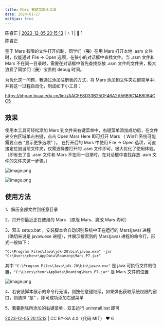 ```yaml
---
title: Mars 右键菜单小工具
date: 2024-01-27
mathjax: true
---
```

<div class="post-info">
<span>陈睿正</span>
|
<abbr title="2023-12-05T20:15:13.515525+08:00"><time datetime="2023-12-05T20:15:13.515525+08:00">2023-12-05 20:15:13</time></abbr>
|
<span>⭐️ 1</span>
|
<span>💬️ 1</span>
<br>
<span></span>
</div>

<div id="reply-4754" class="reply">
<div class="reply-header">
<span>陈睿正</span>
</div>
<div class="reply-text">

鉴于 Mars 有限的文件打开机制，同学们（~~我~~）在用 Mars 打开本地 .asm 文件时，仅能通过 File -> Open 选项，在狭小的对话框中查找文件。当 .asm 文件和 Mars 不在同一目录时，需要在对话框中首先查找存放 .asm 文件的文件夹，极大浪费了同学们（~~我~~）宝贵的 debug 时间。

为优化这一问题，我通过添加注册表的方式，将 Mars 添加到文件夹右键菜单中，并将这一过程自动化，制成如下小工具：

https://bhpan.buaa.edu.cn/link/AACFE8D33B25DF46A2A56B9C14B8064CC5
## 效果
使用本工具可轻松添加 Mars 到文件夹右键菜单中，右键菜单添加成功后，在文件夹空白区域单击右键，点击 Open Mars Here 即可打开 Mars （ Win11 系统可能需要点击 “显示更多选项” ）。 在打开后的 Mars 中使用 File -> Open 选项，可直接定位到当前文件夹，仅需选择要打开的 .asm 文件即可，极大优化了使用体验。（即省去了当 .asm 文件和 Mars 不在同一目录时，在对话框中查找存放 .asm 文件的文件夹这一步骤。）

![image.png](/assets/cscore-image/22371213/85e13306-bebc-45ef-b538-80fb5875f719/image.png)

![image.png](/assets/cscore-image/22371213/0220a9aa-1cc9-4417-9ce9-5cbeb2692deb/image.png)
## 使用方法
1、解压全部文件到任意目录

2、打开你最近正在使用的 Mars （原版 Mars、魔改
Mars 均可）

3、双击 setup.bat ，安装脚本会自动识别系统中正在运行的 Mars(java) 进程（确切来说是 javaw.exe 进程），并展示搜索到的 Mars(java) 进程的命令行，形式一般如下：

```"C:\Program Files\Java\jdk-20\bin\javaw.exe" -jar "C:\Users\chenr\AppData\Roaming\Mars_P7.jar"```

其中 ```"C:\Program Files\Java\jdk-20\bin\javaw.exe"``` 是 java 可执行文件的位置，```"C:\Users\chenr\AppData\Roaming\Mars_P7.jar"``` 是 Mars 文件的位置

![image.png](/assets/cscore-image/22371213/b2b8ebed-af37-4048-96e0-4ed81216e94d/image.png)

4、若安装脚本展示的命令行无误，则按任意键继续，如果弹出获取系统权限的窗口，则选择 “是” ，即可成功添加右键菜单

5、若要删除所添加的右键菜单，双击运行 uninstall.bat 即可


</div>
<div class="reply-footer">
<abbr title="2023-12-05T20:15:13.530852+08:00"><time datetime="2023-12-05T20:15:13.530852+08:00">2023-12-05 20:15:13</time></abbr>
|
<span>CC BY-SA 4.0（代码 MIT）</span>
<span class="reply-vote">❤️ 6</span>
</div>
</div>